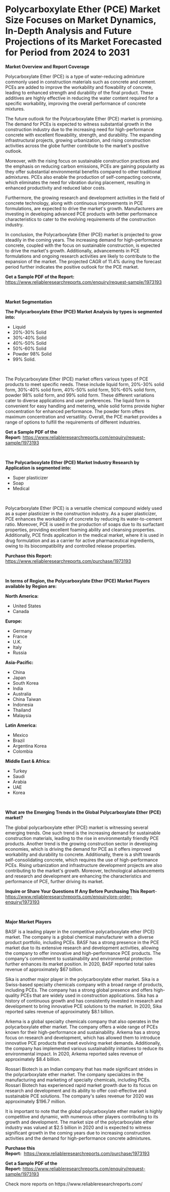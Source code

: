 <p><h1>Polycarboxylate Ether (PCE) Market Size Focuses on Market Dynamics, In-Depth Analysis and Future Projections of its Market Forecasted for Period from 2024 to 2031</h1></p><p><strong>Market Overview and Report Coverage</strong></p>
<p><p>Polycarboxylate Ether (PCE) is a type of water-reducing admixture commonly used in construction materials such as concrete and cement. PCEs are added to improve the workability and flowability of concrete, leading to enhanced strength and durability of the final product. These additives are highly effective in reducing the water content required for a specific workability, improving the overall performance of concrete mixtures.</p><p>The future outlook for the Polycarboxylate Ether (PCE) market is promising. The demand for PCEs is expected to witness substantial growth in the construction industry due to the increasing need for high-performance concrete with excellent flowability, strength, and durability. The expanding infrastructural projects, growing urbanization, and rising construction activities across the globe further contribute to the market's positive outlook.</p><p>Moreover, with the rising focus on sustainable construction practices and the emphasis on reducing carbon emissions, PCEs are gaining popularity as they offer substantial environmental benefits compared to other traditional admixtures. PCEs also enable the production of self-compacting concrete, which eliminates the need for vibration during placement, resulting in enhanced productivity and reduced labor costs.</p><p>Furthermore, the growing research and development activities in the field of concrete technology, along with continuous improvements in PCE formulations, are expected to drive the market's growth. Manufacturers are investing in developing advanced PCE products with better performance characteristics to cater to the evolving requirements of the construction industry.</p><p>In conclusion, the Polycarboxylate Ether (PCE) market is projected to grow steadily in the coming years. The increasing demand for high-performance concrete, coupled with the focus on sustainable construction, is expected to drive the market's growth. Additionally, advancements in PCE formulations and ongoing research activities are likely to contribute to the expansion of the market. The projected CAGR of 11.4% during the forecast period further indicates the positive outlook for the PCE market.</p></p>
<p><strong>Get a Sample PDF of the Report:</strong> <a href="https://www.reliableresearchreports.com/enquiry/request-sample/1973193">https://www.reliableresearchreports.com/enquiry/request-sample/1973193</a></p>
<p>&nbsp;</p>
<p><strong>Market Segmentation</strong></p>
<p><strong>The Polycarboxylate Ether (PCE) Market Analysis by types is segmented into:</strong></p>
<p><ul><li>Liquid</li><li>20%-30% Solid</li><li>30%-40% Solid</li><li>40%-50% Solid</li><li>50%-60% Solid</li><li>Powder 98% Solid</li><li>99% Solid.</li></ul></p>
<p>&nbsp;</p>
<p><p>The Polycarboxylate Ether (PCE) market offers various types of PCE products to meet specific needs. These include liquid form, 20%-30% solid form, 30%-40% solid form, 40%-50% solid form, 50%-60% solid form, powder 98% solid form, and 99% solid form. These different variations cater to diverse applications and user preferences. The liquid form is convenient for easy handling and metering, while solid forms provide higher concentration for enhanced performance. The powder form offers maximum concentration and versatility. Overall, the PCE market provides a range of options to fulfill the requirements of different industries.</p></p>
<p><strong>Get a Sample PDF of the Report:</strong>&nbsp;<a href="https://www.reliableresearchreports.com/enquiry/request-sample/1973193">https://www.reliableresearchreports.com/enquiry/request-sample/1973193</a></p>
<p>&nbsp;</p>
<p><strong>The Polycarboxylate Ether (PCE) Market Industry Research by Application is segmented into:</strong></p>
<p><ul><li>Super plasticizer</li><li>Soap</li><li>Medical</li></ul></p>
<p>&nbsp;</p>
<p><p>Polycarboxylate Ether (PCE) is a versatile chemical compound widely used as a super plasticizer in the construction industry. As a super plasticizer, PCE enhances the workability of concrete by reducing its water-to-cement ratio. Moreover, PCE is used in the production of soaps due to its surfactant properties, providing excellent foaming ability and cleansing properties. Additionally, PCE finds application in the medical market, where it is used in drug formulation and as a carrier for active pharmaceutical ingredients, owing to its biocompatibility and controlled release properties.</p></p>
<p><strong>Purchase this Report:</strong>&nbsp; <a href="https://www.reliableresearchreports.com/purchase/1973193">https://www.reliableresearchreports.com/purchase/1973193</a></p>
<p>&nbsp;</p>
<p><strong>In terms of Region, the Polycarboxylate Ether (PCE) Market Players available by Region are:</strong></p>
<p>
    <p> <strong> North America: </strong>
        <ul>
            <li>United States</li>
            <li>Canada</li>
        </ul>
        </p> 
    <p> <strong> Europe: </strong>
        <ul>
            <li>Germany</li>
            <li>France</li>
            <li>U.K.</li>
            <li>Italy</li>
            <li>Russia</li>
        </ul>
        </p> 
    <p> <strong> Asia-Pacific: </strong>
        <ul>
            <li>China</li>
            <li>Japan</li>
            <li>South Korea</li>
            <li>India</li>
            <li>Australia</li>
            <li>China Taiwan</li>
            <li>Indonesia</li>
            <li>Thailand</li>
            <li>Malaysia</li>
        </ul>
        </p> 
    <p> <strong> Latin America: </strong>
        <ul>
            <li>Mexico</li>
            <li>Brazil</li>
            <li>Argentina Korea</li>
            <li>Colombia</li>
        </ul>
        </p> 
    <p> <strong> Middle East & Africa: </strong>
        <ul>
            <li>Turkey</li>
            <li>Saudi</li>
            <li>Arabia</li>
            <li>UAE</li>
            <li>Korea</li>
        </ul>
    </p>
    </p>
<p>&nbsp;</p>
<p><strong>What are the Emerging Trends in the Global Polycarboxylate Ether (PCE) market?</strong></p>
<p><p>The global polycarboxylate ether (PCE) market is witnessing several emerging trends. One such trend is the increasing demand for sustainable construction materials, leading to the rise in environmentally friendly PCE products. Another trend is the growing construction sector in developing economies, which is driving the demand for PCE as it offers improved workability and durability to concrete. Additionally, there is a shift towards self-consolidating concrete, which requires the use of high-performance PCEs. Rising urbanization and infrastructure development projects are also contributing to the market's growth. Moreover, technological advancements and research and development are enhancing the characteristics and performance of PCE, further driving its market.</p></p>
<p><strong>Inquire or Share Your Questions If Any Before Purchasing This Report</strong>- <a href="https://www.reliableresearchreports.com/enquiry/pre-order-enquiry/1973193">https://www.reliableresearchreports.com/enquiry/pre-order-enquiry/1973193</a></p>
<p>&nbsp;</p>
<p><strong>Major Market Players</strong></p>
<p><p>BASF is a leading player in the competitive polycarboxylate ether (PCE) market. The company is a global chemical manufacturer with a diverse product portfolio, including PCEs. BASF has a strong presence in the PCE market due to its extensive research and development activities, allowing the company to offer innovative and high-performance PCE products. The company's commitment to sustainability and environmental protection further enhances its market position. In 2020, BASF reported total sales revenue of approximately $67 billion.</p><p>Sika is another major player in the polycarboxylate ether market. Sika is a Swiss-based specialty chemicals company with a broad range of products, including PCEs. The company has a strong global presence and offers high-quality PCEs that are widely used in construction applications. Sika has a history of continuous growth and has consistently invested in research and development to bring innovative PCE solutions to the market. In 2020, Sika reported sales revenue of approximately $8.1 billion.</p><p>Arkema is a global specialty chemicals company that also operates in the polycarboxylate ether market. The company offers a wide range of PCEs known for their high-performance and sustainability. Arkema has a strong focus on research and development, which has allowed them to introduce innovative PCE products that meet evolving market demands. Additionally, the company has implemented various sustainability initiatives to reduce its environmental impact. In 2020, Arkema reported sales revenue of approximately $8.4 billion.</p><p>Rossari Biotech is an Indian company that has made significant strides in the polycarboxylate ether market. The company specializes in the manufacturing and marketing of specialty chemicals, including PCEs. Rossari Biotech has experienced rapid market growth due to its focus on research and development and its ability to offer cost-effective and sustainable PCE solutions. The company's sales revenue for 2020 was approximately $196.7 million.</p><p>It is important to note that the global polycarboxylate ether market is highly competitive and dynamic, with numerous other players contributing to its growth and development. The market size of the polycarboxylate ether industry was valued at $2.5 billion in 2020 and is expected to witness significant growth in the coming years due to increasing construction activities and the demand for high-performance concrete admixtures.</p></p>
<p><strong>Purchase this Report:</strong>&nbsp;&nbsp;<a href="https://www.reliableresearchreports.com/purchase/1973193">https://www.reliableresearchreports.com/purchase/1973193</a></p>
<p></p>
<p><strong>Get a Sample PDF of the Report:</strong>&nbsp;<a href="https://www.reliableresearchreports.com/enquiry/request-sample/1973193">https://www.reliableresearchreports.com/enquiry/request-sample/1973193</a></p>
<p>Check more reports on https://www.reliableresearchreports.com/</p>